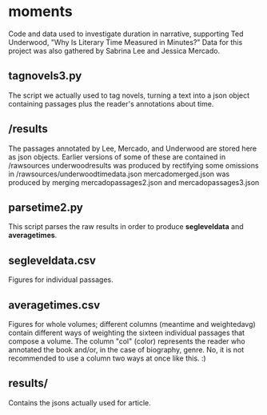 moments
=======

Code and data used to investigate duration in narrative, supporting Ted Underwood, "Why Is Literary Time Measured in Minutes?" Data for this project was also gathered by Sabrina Lee and Jessica Mercado.

tagnovels3.py
-------------
The script we actually used to tag novels, turning a text into a json object containing passages plus the reader's annotations about time.

/results
---------
The passages annotated by Lee, Mercado, and Underwood are stored here as json objects.
Earlier versions of some of these are contained in /rawsources
underwoodresults was produced by rectifying some omissions in /rawsources/underwoodtimedata.json
mercadomerged.json was produced by merging mercadopassages2.json and mercadopassages3.json

parsetime2.py
------------
This script parses the raw results in order to produce **segleveldata** and **averagetimes**.

segleveldata.csv
----------------
Figures for individual passages.

averagetimes.csv
----------------
Figures for whole volumes; different columns (meantime and weightedavg) contain different ways of weighting the sixteen individual passages that compose a volume. The column "col" (color) represents the reader who annotated the book and/or, in the case of biography, genre. No, it is not recommended to use a column two ways at once like this. :) 

results/
--------
Contains the jsons actually used for article.
